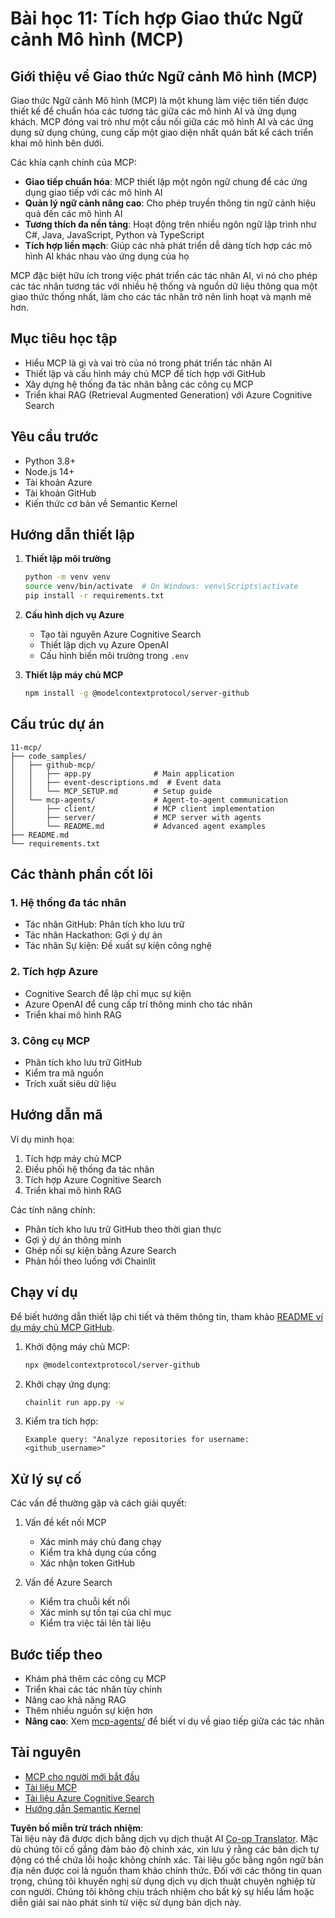 <!--
CO_OP_TRANSLATOR_METADATA:
{
  "original_hash": "e255edb8423b34b4bba20263ef38f208",
  "translation_date": "2025-08-21T12:33:02+00:00",
  "source_file": "11-mcp/README.md",
  "language_code": "vi"
}
-->
# Bài học 11: Tích hợp Giao thức Ngữ cảnh Mô hình (MCP)

## Giới thiệu về Giao thức Ngữ cảnh Mô hình (MCP)

Giao thức Ngữ cảnh Mô hình (MCP) là một khung làm việc tiên tiến được thiết kế để chuẩn hóa các tương tác giữa các mô hình AI và ứng dụng khách. MCP đóng vai trò như một cầu nối giữa các mô hình AI và các ứng dụng sử dụng chúng, cung cấp một giao diện nhất quán bất kể cách triển khai mô hình bên dưới.

Các khía cạnh chính của MCP:

- **Giao tiếp chuẩn hóa**: MCP thiết lập một ngôn ngữ chung để các ứng dụng giao tiếp với các mô hình AI
- **Quản lý ngữ cảnh nâng cao**: Cho phép truyền thông tin ngữ cảnh hiệu quả đến các mô hình AI
- **Tương thích đa nền tảng**: Hoạt động trên nhiều ngôn ngữ lập trình như C#, Java, JavaScript, Python và TypeScript
- **Tích hợp liền mạch**: Giúp các nhà phát triển dễ dàng tích hợp các mô hình AI khác nhau vào ứng dụng của họ

MCP đặc biệt hữu ích trong việc phát triển các tác nhân AI, vì nó cho phép các tác nhân tương tác với nhiều hệ thống và nguồn dữ liệu thông qua một giao thức thống nhất, làm cho các tác nhân trở nên linh hoạt và mạnh mẽ hơn.

## Mục tiêu học tập
- Hiểu MCP là gì và vai trò của nó trong phát triển tác nhân AI
- Thiết lập và cấu hình máy chủ MCP để tích hợp với GitHub
- Xây dựng hệ thống đa tác nhân bằng các công cụ MCP
- Triển khai RAG (Retrieval Augmented Generation) với Azure Cognitive Search

## Yêu cầu trước
- Python 3.8+
- Node.js 14+
- Tài khoản Azure
- Tài khoản GitHub
- Kiến thức cơ bản về Semantic Kernel

## Hướng dẫn thiết lập

1. **Thiết lập môi trường**
   ```bash
   python -m venv venv
   source venv/bin/activate  # On Windows: venv\Scripts\activate
   pip install -r requirements.txt
   ```

2. **Cấu hình dịch vụ Azure**
   - Tạo tài nguyên Azure Cognitive Search
   - Thiết lập dịch vụ Azure OpenAI
   - Cấu hình biến môi trường trong `.env`

3. **Thiết lập máy chủ MCP**
   ```bash
   npm install -g @modelcontextprotocol/server-github
   ```

## Cấu trúc dự án

```
11-mcp/
├── code_samples/
│   ├── github-mcp/
│   │   ├── app.py              # Main application
│   │   ├── event-descriptions.md  # Event data
│   │   └── MCP_SETUP.md        # Setup guide
│   └── mcp-agents/             # Agent-to-agent communication
│       ├── client/             # MCP client implementation
│       ├── server/             # MCP server with agents
│       └── README.md           # Advanced agent examples
├── README.md
└── requirements.txt
```

## Các thành phần cốt lõi

### 1. Hệ thống đa tác nhân
- Tác nhân GitHub: Phân tích kho lưu trữ
- Tác nhân Hackathon: Gợi ý dự án
- Tác nhân Sự kiện: Đề xuất sự kiện công nghệ

### 2. Tích hợp Azure
- Cognitive Search để lập chỉ mục sự kiện
- Azure OpenAI để cung cấp trí thông minh cho tác nhân
- Triển khai mô hình RAG

### 3. Công cụ MCP
- Phân tích kho lưu trữ GitHub
- Kiểm tra mã nguồn
- Trích xuất siêu dữ liệu

## Hướng dẫn mã

Ví dụ minh họa:
1. Tích hợp máy chủ MCP
2. Điều phối hệ thống đa tác nhân
3. Tích hợp Azure Cognitive Search
4. Triển khai mô hình RAG

Các tính năng chính:
- Phân tích kho lưu trữ GitHub theo thời gian thực
- Gợi ý dự án thông minh
- Ghép nối sự kiện bằng Azure Search
- Phản hồi theo luồng với Chainlit

## Chạy ví dụ

Để biết hướng dẫn thiết lập chi tiết và thêm thông tin, tham khảo [README ví dụ máy chủ MCP GitHub](./code_samples/github-mcp/README.md).

1. Khởi động máy chủ MCP:
   ```bash
   npx @modelcontextprotocol/server-github
   ```

2. Khởi chạy ứng dụng:
   ```bash
   chainlit run app.py -w
   ```

3. Kiểm tra tích hợp:
   ```
   Example query: "Analyze repositories for username: <github_username>"
   ```

## Xử lý sự cố

Các vấn đề thường gặp và cách giải quyết:
1. Vấn đề kết nối MCP
   - Xác minh máy chủ đang chạy
   - Kiểm tra khả dụng của cổng
   - Xác nhận token GitHub

2. Vấn đề Azure Search
   - Kiểm tra chuỗi kết nối
   - Xác minh sự tồn tại của chỉ mục
   - Kiểm tra việc tải lên tài liệu

## Bước tiếp theo
- Khám phá thêm các công cụ MCP
- Triển khai các tác nhân tùy chỉnh
- Nâng cao khả năng RAG
- Thêm nhiều nguồn sự kiện hơn
- **Nâng cao**: Xem [mcp-agents/](../../../11-mcp/code_samples/mcp-agents) để biết ví dụ về giao tiếp giữa các tác nhân

## Tài nguyên
- [MCP cho người mới bắt đầu](https://aka.ms/mcp-for-beginners)  
- [Tài liệu MCP](https://github.com/microsoft/semantic-kernel/tree/main/python/semantic-kernel/semantic_kernel/connectors/mcp)
- [Tài liệu Azure Cognitive Search](https://learn.microsoft.com/azure/search/)
- [Hướng dẫn Semantic Kernel](https://learn.microsoft.com/semantic-kernel/)

**Tuyên bố miễn trừ trách nhiệm**:  
Tài liệu này đã được dịch bằng dịch vụ dịch thuật AI [Co-op Translator](https://github.com/Azure/co-op-translator). Mặc dù chúng tôi cố gắng đảm bảo độ chính xác, xin lưu ý rằng các bản dịch tự động có thể chứa lỗi hoặc không chính xác. Tài liệu gốc bằng ngôn ngữ bản địa nên được coi là nguồn tham khảo chính thức. Đối với các thông tin quan trọng, chúng tôi khuyến nghị sử dụng dịch vụ dịch thuật chuyên nghiệp từ con người. Chúng tôi không chịu trách nhiệm cho bất kỳ sự hiểu lầm hoặc diễn giải sai nào phát sinh từ việc sử dụng bản dịch này.